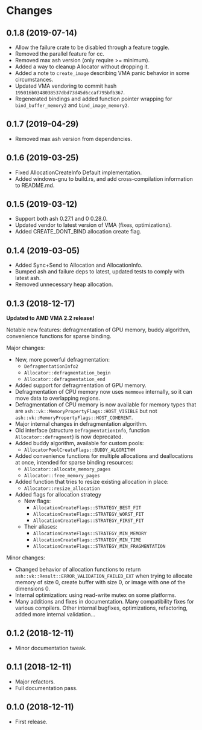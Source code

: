 # Changes

## 0.1.8 (2019-07-14)

* Allow the failure crate to be disabled through a feature toggle.
* Removed the parallel feature for cc.
* Removed max ash version (only require >= minimum).
* Added a way to cleanup Allocator without dropping it.
* Added a note to `create_image` describing VMA panic behavior in some circumstances.
* Updated VMA vendoring to commit hash `195016b0348038537dbd73d45d6ccaf795bfb367`.
* Regenerated bindings and added function pointer wrapping for `bind_buffer_memory2` and `bind_image_memory2`.

## 0.1.7 (2019-04-29)

* Removed max ash version from dependencies.

## 0.1.6 (2019-03-25)

* Fixed AllocationCreateInfo Default implementation.
* Added windows-gnu to build.rs, and add cross-compilation information to README.md.

## 0.1.5 (2019-03-12)

* Support both ash 0.27.1 and 0 0.28.0.
* Updated vendor to latest version of VMA (fixes, optimizations).
* Added CREATE_DONT_BIND allocation create flag.

## 0.1.4 (2019-03-05)

* Added Sync+Send to Allocation and AllocationInfo.
* Bumped ash and failure deps to latest, updated tests to comply with latest ash.
* Removed unnecessary heap allocation.

## 0.1.3 (2018-12-17)

**Updated to AMD VMA 2.2 release!**

Notable new features: defragmentation of GPU memory, buddy algorithm, convenience functions for sparse binding.

Major changes:

* New, more powerful defragmentation:
    * `DefragmentationInfo2`
    * `Allocator::defragmentation_begin`
    * `Allocator::defragmentation_end`
* Added support for defragmentation of GPU memory.
* Defragmentation of CPU memory now uses `memmove` internally, so it can move data to overlapping regions.
* Defragmentation of CPU memory is now available for memory types that are `ash::vk::MemoryPropertyFlags::HOST_VISIBLE` but not `ash::vk::MemoryPropertyFlags::HOST_COHERENT`.
* Major internal changes in defragmentation algorithm.
* Old interface (structure `DefragmentationInfo`, function `Allocator::defragment`) is now deprecated.
* Added buddy algorithm, available for custom pools:
    * `AllocatorPoolCreateFlags::BUDDY_ALGORITHM`
* Added convenience functions for multiple allocations and deallocations at once, intended for sparse binding resources:
    * `Allocator::allocate_memory_pages`
    * `Allocator::free_memory_pages`
* Added function that tries to resize existing allocation in place:
    * `Allocator::resize_allocation`
* Added flags for allocation strategy
    * New flags:
        * `AllocationCreateFlags::STRATEGY_BEST_FIT`
        * `AllocationCreateFlags::STRATEGY_WORST_FIT`
        * `AllocationCreateFlags::STRATEGY_FIRST_FIT`
    * Their aliases:
        * `AllocationCreateFlags::STRATEGY_MIN_MEMORY`
        * `AllocationCreateFlags::STRATEGY_MIN_TIME`
        * `AllocationCreateFlags::STRATEGY_MIN_FRAGMENTATION`

Minor changes:

* Changed behavior of allocation functions to return `ash::vk::Result::ERROR_VALIDATION_FAILED_EXT` when trying to allocate memory of size 0, create buffer with size 0, or image with one of the dimensions 0.
* Internal optimization: using read-write mutex on some platforms.
* Many additions and fixes in documentation. Many compatibility fixes for various compilers. Other internal bugfixes, optimizations, refactoring, added more internal validation...

## 0.1.2 (2018-12-11)

* Minor documentation tweak.

## 0.1.1 (2018-12-11)

* Major refactors.
* Full documentation pass.

## 0.1.0 (2018-12-11)

* First release.